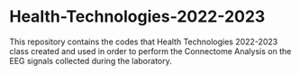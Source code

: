 # Health-Technologies-2022-2023
This repository contains the codes that Health Technologies 2022-2023 class created and used in order to perform the Connectome Analysis on the EEG signals collected during the laboratory.
